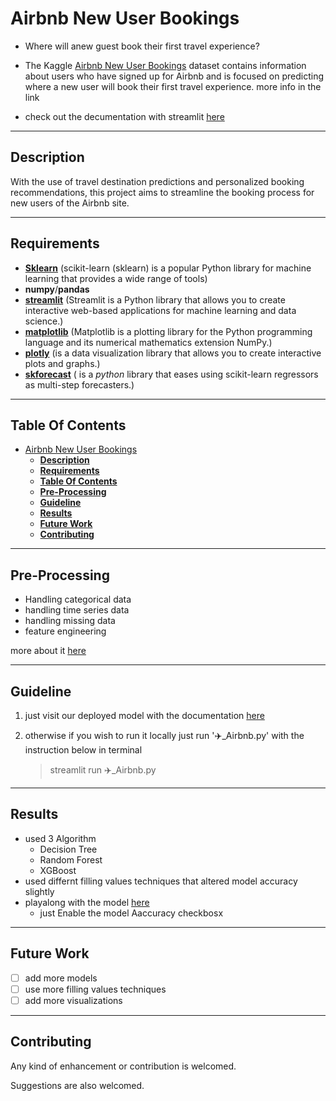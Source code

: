 # Airbnb New User Bookings

- Where will anew guest book their first travel experience?

- The Kaggle [Airbnb New User Bookings](https://www.kaggle.com/competitions/airbnb-recruiting-new-user-bookings/overview) dataset contains information about users who have signed up for Airbnb and is focused on predicting where a new user will book their first travel experience. more info in the link
- check out the decumentation with streamlit [here](https://andrew2077-airbnb-model--airbnb-cpucud.streamlit.app) 
___
## **Description**
With the use of travel destination predictions and personalized booking recommendations, this project aims to streamline the booking process for new users of the Airbnb site.

___
## **Requirements**
- [**Sklearn**](https://scikit-learn.org/stable/install.html) (scikit-learn (sklearn) is a popular Python library for machine learning that provides a wide range of tools)
- **numpy**/**pandas**
- **[streamlit](https://docs.streamlit.io/)** (Streamlit is a Python library that allows you to create interactive web-based applications for machine learning and data science.)
- **[matplotlib](https://matplotlib.org/stable/contents.html)** (Matplotlib is a plotting library for the Python programming language and its numerical mathematics extension NumPy.)
- **[plotly](https://plotly.com/python/)** (is a data visualization library that allows you to create interactive plots and graphs.)
- **[skforecast](https://joaquinamatrodrigo.github.io/skforecast/0.4.3/index.html)** ( is a *python* library that eases using scikit-learn regressors as multi-step forecasters.)

___
## **Table Of Contents**
- [Airbnb New User Bookings](#airbnb-new-user-bookings)
  - [**Description**](#description)
  - [**Requirements**](#requirements)
  - [**Table Of Contents**](#table-of-contents)
  - [**Pre-Processing**](#pre-processing)
  - [**Guideline**](#guideline)
  - [**Results**](#results)
  - [**Future Work**](#future-work)
  - [**Contributing**](#contributing)

___


## **Pre-Processing**
* Handling categorical data
* handling time series data
* handling missing data
* feature engineering

more about it [here](https://andrew2077-airbnb-model--airbnb-cpucud.streamlit.app)

___
## **Guideline**  

1. just visit our deployed model with the documentation [here](https://andrew2077-airbnb-model--airbnb-cpucud.streamlit.app)

1. otherwise if you wish to run it locally just run '✈️_Airbnb.py' with the instruction below in terminal
   >streamlit run ✈️_Airbnb.py

___

## **Results**

- used 3 Algorithm 
  - Decision Tree
  - Random Forest
  - XGBoost
- used differnt filling values techniques that altered model accuracy slightly 
- playalong with the model [here](https://andrew2077-airbnb-model--airbnb-cpucud.streamlit.app/Visualizor)
  - just Enable the model Aaccuracy checkbosx 
___

## **Future Work**

- [ ] add more models
- [ ] use more filling values techniques
- [ ] add more visualizations 

---
## **Contributing**
Any kind of enhancement or contribution is welcomed.

Suggestions are also welcomed.





